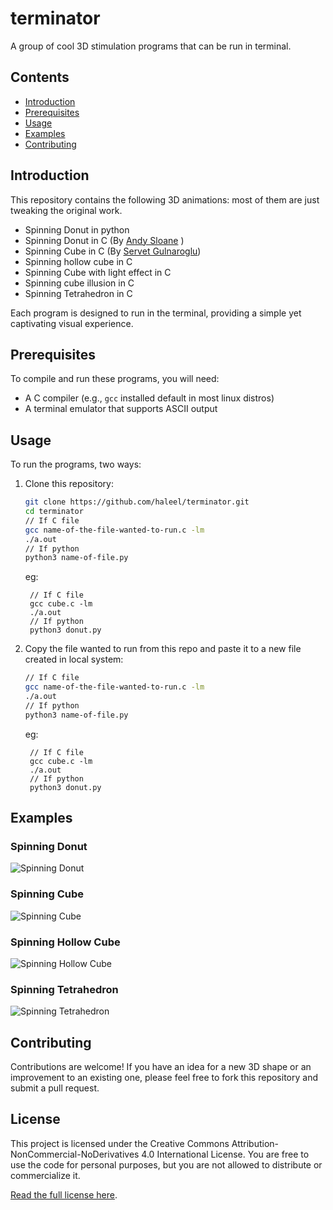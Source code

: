 # terminator
A group of cool 3D stimulation programs that can be run in terminal.

## Contents

- [Introduction](#introduction)
- [Prerequisites](#prerequisites)
- [Usage](#usage)
- [Examples](#examples)
- [Contributing](#contributing)

## Introduction

This repository contains the following 3D animations:
most of them are just tweaking the original work.
- Spinning Donut in python
- Spinning Donut in C (By [Andy Sloane](https://www.a1k0n.net/2011/07/20/donut-math.html) )
- Spinning Cube in C (By [Servet Gulnaroglu](https://www.youtube.com/watch?app=desktop&v=p09i_hoFdd0))
- Spinning hollow cube in C
- Spinning Cube with light effect in C
- Spinning cube illusion in C
- Spinning Tetrahedron in C
  

Each program is designed to run in the terminal, providing a simple yet captivating visual experience.

## Prerequisites

To compile and run these programs, you will need:
- A C compiler (e.g., `gcc` installed default in most linux distros)
- A terminal emulator that supports ASCII output


## Usage

To run the programs, two ways:

1. Clone this repository:
    ```sh
    git clone https://github.com/haleel/terminator.git
    cd terminator
    // If C file
    gcc name-of-the-file-wanted-to-run.c -lm
    ./a.out
    // If python
    python3 name-of-file.py
    ```
    eg:
   ```
    // If C file
    gcc cube.c -lm
    ./a.out
    // If python
    python3 donut.py
   ```
   

2. Copy the file wanted to run from this repo and paste it to a new file created in local system:
    ```sh
    // If C file
    gcc name-of-the-file-wanted-to-run.c -lm
    ./a.out
    // If python
    python3 name-of-file.py
    ```
    eg:
   ```
    // If C file
    gcc cube.c -lm
    ./a.out
    // If python
    python3 donut.py
   ```
## Examples

### Spinning Donut
![Spinning Donut](example_images/spinning_donut.gif)

### Spinning Cube
![Spinning Cube](example_images/spinning_cube.gif)

### Spinning Hollow Cube
![Spinning Hollow Cube](example_images/spinning_hollow_cube.gif)

### Spinning Tetrahedron
![Spinning Tetrahedron](example_images/spinning_tetrahedron.gif)

## Contributing

Contributions are welcome! If you have an idea for a new 3D shape or an improvement to an existing one, please feel free to fork this repository and submit a pull request.

## License

This project is licensed under the Creative Commons Attribution-NonCommercial-NoDerivatives 4.0 International License. You are free to use the code for personal purposes, but you are not allowed to distribute or commercialize it.

[Read the full license here](https://creativecommons.org/licenses/by-nc-nd/4.0/legalcode).

